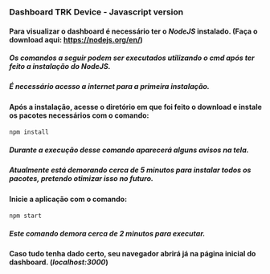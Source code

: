 ### Dashboard TRK Device - Javascript version

#### Para visualizar o dashboard é necessário ter o *NodeJS* instalado. (Faça o download aqui: https://nodejs.org/en/)
##### Os comandos a seguir podem ser executados utilizando o *cmd* após ter feito a instalação do NodeJS.
##### É necessário acesso a internet para a primeira instalação.

#### Após a instalação, acesse o diretório em que foi feito o download e instale os pacotes necessários com o comando:  
```npm install```
##### Durante a execução desse comando aparecerá alguns avisos na tela.
##### Atualmente está demorando cerca de 5 minutos para instalar todos os pacotes, pretendo otimizar isso no futuro.

#### Inicie a aplicação com o comando:
```npm start```
##### Este comando demora cerca de 2 minutos para executar.

#### Caso tudo tenha dado certo, seu navegador abrirá já na página inicial do dashboard. (*localhost:3000*)
